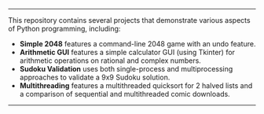 ---

This repository contains several projects that demonstrate various aspects of Python programming, including:
- **Simple 2048** features a command-line 2048 game with an undo feature.
- **Arithmetic GUI** features a simple calculator GUI (using Tkinter) for arithmetic operations on rational and complex numbers.
- **Sudoku Validation** uses both single-process and multiprocessing approaches to validate a 9x9 Sudoku solution.
- **Multithreading** features a multithreaded quicksort for 2 halved lists and a comparison of sequential and multithreaded comic downloads. 

---